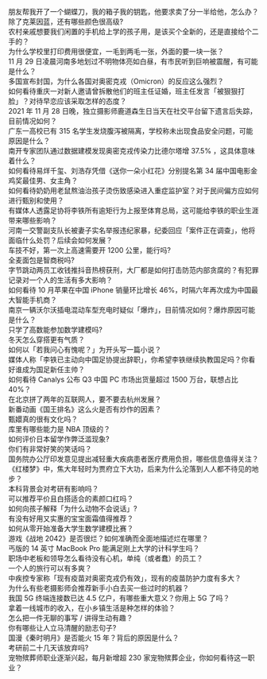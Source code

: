 朋友帮我开了一个蝴蝶刀，我的箱子我的钥匙，他要求卖了分一半给他，怎么办？  
除了克莱因蓝，还有哪些颜色很高级?  
农村亲戚想要我们闲置的手机给上学的孩子用，是该买个全新的，还是直接给个二手的？  
为什么学校里打印费用很便宜，一毛到两毛一张，外面的要一块一张？  
11 月 29 日凌晨河南多地划过不明物体亮如白昼，有市民听到巨响被震醒，有可能是什么？  
多国宣布封国，为什么各国对奥密克戎（Omicron）的反应这么强烈？  
如何看待重庆一对新人邀请曾拆散他们的班主任证婚，班主任发言「被狠狠打脸」？对待早恋应该采取怎样的态度？  
2021 年 11 月 28 日晚，独立摄影师鹿道森生日当天在社交平台留下遗言后失踪，目前情况如何？  
广东一高校已有 315 名学生发烧腹泻被隔离，学校称未出现食品安全问题，可能原因是什么？  
南开专家团队通过数据建模发现奥密克戎传染力比德尔塔增 37.5% ，这具体意味着什么？  
如何看待易烊千玺、刘浩存凭借《送你一朵小红花》分别提名第 34 届中国电影金鸡奖最佳男、女主角？  
如何看待奶奶用老鼠熬油治孩子烫伤致感染进入重症监护室？对于民间偏方应如何进行甄别和使用？  
有媒体人透露足协将李铁所有逾矩行为上报至体育总局，这可能给李铁的职业生涯带来哪些影响？  
河南一交警副支队长被妻子实名举报违纪家暴，纪委回应「案件正在调查」，他将面临什么处罚？后续会如何发展？  
车技不好，第一次上高速需要开 1200 公里，能行吗?  
全麦面包是智商税吗?  
字节跳动两员工收钱推抖音热榜获刑，大厂都是如何打击防范内部贪腐的？有犯罪记录对一个人的生活有多大影响？  
如何看待 10 月苹果在中国 iPhone 销量环比增长 46%，时隔六年再次成为中国最大智能手机商？  
南京一辆沃尔沃插电混动车型充电时疑似「爆炸」，目前情况如何？爆炸原因可能是什么？  
只学了高数能参加数学建模吗?  
冬天怎么穿搭更有气质？  
如何以「若我问心有愧呢？」为开头写一篇小说？  
媒体人称「李铁已主动向中国足协提出辞职」，你希望李铁继续执教国足吗？你看好谁成为国足新任主帅？  
如何看待 Canalys 公布 Q3 中国 PC 市场出货量超过 1500 万台，联想占比 40%？  
在北京拼了两年的互联网人，要不要去杭州发展？  
新番动画《国王排名》这么火是否有炒作的因素？  
甄嬛真的很有文化吗？  
库里有哪些能力是 NBA 顶级的？  
如何评价日本留学作弊泛滥现象?  
你们有非常好笑的笑话吗？  
国务院办公厅印发意见提出减轻重大疾病患者医疗费用负担，哪些信息值得关注？  
《红楼梦》中，焦大年轻时为贾府立下大功，后来为什么沦落到人人都不待见的地步？  
本科背景会对考研有影响吗？  
可以推荐平价且白搭适合的素颜口红吗？  
如何向孩子解释「为什么动物不会说话」?  
有没有好用又实惠的宝宝面霜值得推荐？  
如何从零开始准备大学生数学建模比赛？  
游戏《战地 2042》是否很烂？如何准确而全面地描述烂在哪里？  
丐版的 14 英寸 MacBook Pro 能满足刚上大学的计科学生吗？  
职场中老板和领导怎么看待没有心机，单纯（或者蠢）的员工？  
一个人的旅行可以有多爽？  
中疾控专家称「现有疫苗对奥密克戎仍有效」，现有的疫苗防护力度有多大？  
为什么有些老摄影师会推荐新手小白去买一些过时的机器？  
我国 5G 终端连接数已达 4.5 亿户，有哪些重大意义？你用上 5G 了吗？  
拿着一线城市的收入，在小乡镇生活是种怎样的体验？  
怎么把一件无聊的事写 / 讲得生动有趣？  
你有哪些让人立马清醒的励志句子?  
国漫《秦时明月》是否能火 15 年？背后的原因是什么？  
考研前二十几天该放弃吗?  
宠物殡葬师职业逐渐兴起，每月新增超 230 家宠物殡葬企业，你如何看待这一职业？  
